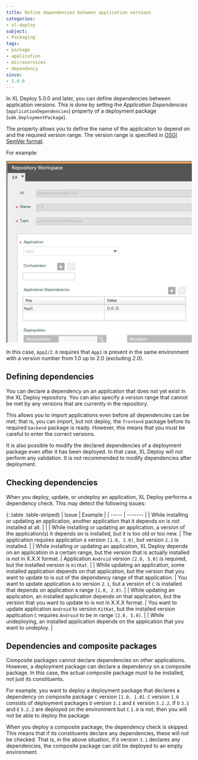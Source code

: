```yaml
---
title: Define dependencies between application versions
categories:
- xl-deploy
subject:
- Packaging
tags:
- package
- application
- microservices
- dependency
since:
- 5.0.0
---
```


In XL Deploy 5.0.0 and later, you can define dependencies between application versions. This is done by setting the _Application Dependencies_ (`applicationDependencies`) property of a deployment package (`udm.DeploymentPackage`).
 
The property allows you to define the name of the application to depend on and the required version range. The version range is specified in [OSGI SemVer format](http://www.osgi.org/wiki/uploads/Links/SemanticVersioning.pdf).

For example:

![Application dependencies](images/application-dependencies.png)

In this case, `App2/2.0` requires that `App1` is present in the same environment with a version number from 1.0 up to 2.0 (excluding 2.0).

## Defining dependencies

You can declare a dependency on an application that does not yet exist in the XL Deploy repository. You can also specify a version range that cannot be met by any versions that are currently in the repository.

This allows you to import applications even before all dependencies can be met; that is, you can import, but not deploy, the `frontend` package before its required `backend` package is ready. However, this means that you must be careful to enter the correct versions.

It is also possible to modify the declared dependencies of a deployment package even after it has been deployed. In that case, XL Deploy will not perform any validation. It is not recommended to modify dependencies after deployment.

## Checking dependencies

When you deploy, update, or undeploy an application, XL Deploy performs a dependency check. This may detect the following issues:

{:.table .table-striped}
| Issue | Example |
| ----- | ------- |
| While installing or updating an application, another application that it depends on is not installed at all. | |
| While installing or updating an application, a version of the application(s) it depends on is installed, but it is too old or too new. | The application requires application `A` version `[1.0, 2.0)`, but version `2.1` is installed. |
| While installing or updating an application, XL Deploy depends on an application in a certain range, but the version that is actually installed is not in X.X.X format. | Application `Android` version `[2.0, 5.0]` is required, but the installed version is `KitKat`. |
| While updating an application, some installed application depends on that application, but the version that you want to update to is out of the dependency range of that application. | You want to update application `A` to version `2.1`, but a version of `C` is installed that depends on application `A` range `[1.0, 2.0)`. |
| While updating an application, an installed application depends on that application, but the version that you want to update to is not in X.X.X format. | You want to update application `Android` to version `KitKat`, but the installed version application `C` requires `Android` to be in range `[2.0, 5.0]`. |
| While undeploying, an installed application depends on the application that you want to undeploy. |

## Dependencies and composite packages

Composite packages cannot declare dependencies on other applications. However, a deployment package can declare a dependency on a composite package. In this case, the actual composite package must to be installed, not just its constituents. 

For example, you want to deploy a deployment package that declares a dependency on composite package `C` version `[1.0, 1.0]`. `C` version `1.0` consists of deployment packages `D` version `3.1` and `E` version `5.2.2`. If `D` `3.1` and `E` `5.2.2` are deployed on the environment but `C` `1.0` is not, then you will not be able to deploy the package.

When you deploy a composite package, the dependency check is skipped. This means that if its constituents declare any dependencies, these will not be checked. That is, in the above situation, if `D` version `3.1` declares any dependencies, the composite package can still be deployed to an empty environment.
